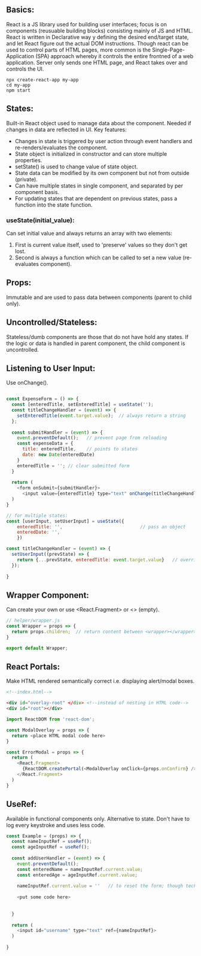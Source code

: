 ## Basics:
React is a JS library used for building user interfaces; focus is on components (reusuable building blocks) consisting mainly of JS and HTML. React is written in Declarative way y defining the desired end/target state, and let React figure out the actual DOM instructions. Though react can be used to control parts of HTML pages, more common is the Single-Page-Application (SPA) approach whereby it controls the entire frontned of a web application. Server only sends one HTML page, and React takes over and controls the UI.

```
npx create-react-app my-app
cd my-app
npm start
```

## States:
Built-in React object used to manage data about the component. Needed if changes in data are reflected in UI. Key features:
- Changes in state is triggered by user action through event handlers and re-renders/evaluates the component.
- State object is initialized in constructor and can store multiple properties.
- setState() is used to change value of state object.
- State data can be modified by its own component but not from outside (private).
- Can have multiple states in single component, and separated by per component basis.
- For updating states that are dependent on previous states, pass a function into the state function.

### useState(initial_value):
Can set initial value and always returns an array with two elements:
1) First is current value itself, used to 'preserve' values so they don't get lost.
2) Second is always a function which can be called to set a new value (re-evaluates component).

## Props:
Immutable and are used to pass data between components (parent to child only). 


## Uncontrolled/Stateless:
Stateless/dumb components are those that do not have hold any states.
If the logic or data is handled in parent component, the child component is uncontrolled.

## Listening to User Input:
Use onChange().
```javascript

const ExpenseForm = () => {
  const [enteredTitle, setEnteredTitle] = useState('');
  const titleChangeHandler = (event) => {
    setEnteredTitle(event.target.value);  // always return a string
  };
  
  const submitHandler = (event) => {
    event.preventDefault();   // prevent page from reloading
    const expenseData = {
      title: enteredTitle,    // points to states
      date: new Date(enteredDate)
    }
    enteredTitle = ''; // clear submitted form
  }
  
  return (
    <form onSubmit={submitHandler}>
      <input value={enteredTitle} type="text" onChange(titleChangeHandler) /> // value allows two-way binding
  )
}

// for multiple states:
const [userInput, setUserInput] = useState({
    enteredTitle: '',                             // pass an object
    enteredDate: '',
    }) 

const titleChangeHandler = (event) => {
  setUserInput((prevState) => {
    return {...prevState, enteredTitle: event.target.value}   // overrides title and ensures others are not thrown away
  });
  
}
```
## Wrapper Component:
Can create your own or use <React.Fragment> or <> (empty).
```javascript
// helper/wrapper.js
const Wrapper = props => {
  return props.children;  // return content between <wrapper></wrapper>
}

export default Wrapper;
```

## React Portals:
Make HTML rendered semantically correct i.e. displaying alert/modal boxes.
```html
<!--index.html-->

<div id="overlay-root" </div> <!--instead of nesting in HTML code-->
<div id="root"></div>
```
```javascript
import ReactDOM from 'react-dom';

const ModalOverlay = props => {
  return <place HTML modal code here>
}

const ErrorModal = props => {
  return (
    <React.Fragment>
      {ReactDOM.createPortal(<ModalOverlay onClick={props.onConfirm} />), document.getElementById('overlay-root'))}
    </React.Fragment>
  )
} 
```
## UseRef:
Available in functional components only. Alternative to state. Don't have to log every keystroke and uses less code.

```javascript
const Example = (props) => {
  const nameInputRef = useRef();
  const ageInputRef = useRef();
  
  const addUserHandler = (event) => {
    event.preventDefault();
    const enteredName = nameInputRef.current.value;
    const enteredAge = ageInputRef.current.value;
    
    nameInputRef.current.value = ''   // to reset the form; though technically shouldnt manipulate DOM without using React
    
    <put some code here>
    
    
  }
  
  return (
    <input id="username" type="text" ref={nameInputRef}>
  )
  
}
```
